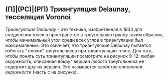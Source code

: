 ## (П]|(РС)|(РП) Триангуляция Delaunay, тесселяция Voronoi

*Триангуляция Delaunay* - это техника, изобретенная в 1934 для соединения точек в пространстве в треугольную группу таким образом, чтобы минимальный угол среди всех углов в триангуляции был максимальным. Это означает, что триангуляция Delaunay пытается избегать "тонких" треугольников при триангуляции точек. Для того, чтобы понять суть триангуляции посмотрите на рисунок 9-12: любая окружность, описанная вокруг вершин любого треугольника не содержит других вершин. Это называется *свойство описанной окружности* (часть c на рисунке).

